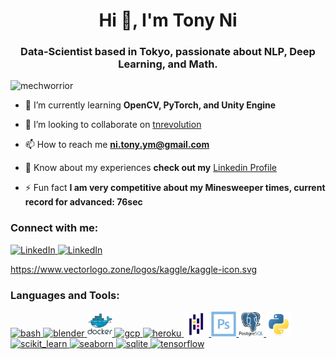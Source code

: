 <h1 align="center">Hi 👋, I'm Tony Ni</h1>
<h3 align="center">Data-Scientist based in Tokyo, passionate about NLP, Deep Learning, and Math.</h3>

<p align="left"> <img src="https://komarev.com/ghpvc/?username=mechworrior&label=Profile%20views&color=0e75b6&style=flat" alt="mechworrior" /> </p>

- 🌱 I’m currently learning **OpenCV, PyTorch, and Unity Engine**

- 👯 I’m looking to collaborate on [tnrevolution](https://github.com/mechworrior/tnrevolution)

- 📫 How to reach me **ni.tony.ym@gmail.com**

- 📄 Know about my experiences **check out my** [Linkedin Profile](https://www.linkedin.com/in/ni-tony-ym/)

- ⚡ Fun fact **I am very competitive about my Minesweeper times, current record for advanced: 76sec**

<h3 align="left">Connect with me:</h3>
<p align="left">
  <a href="https://www.linkedin.com/in/ni-tony-ym/" target="_blank" rel="noreferrer">
    <img src="https://www.vectorlogo.zone/logos/linkedin/linkedin-icon.svg" alt="LinkedIn" width="40" height="40"/> 
  </a> 
  <a href="https://www.linkedin.com/in/ni-tony-ym/" target="_blank" rel="noreferrer">
    <img src="https://www.vectorlogo.zone/logos/linkedin/linkedin-icon.svg" alt="LinkedIn" width="40" height="40"/> 
  </a> 
  
  https://www.vectorlogo.zone/logos/kaggle/kaggle-icon.svg
</p>

<h3 align="left">Languages and Tools:</h3>
<p align="left"> 
  <a href="https://www.gnu.org/software/bash/" target="_blank" rel="noreferrer">
    <img src="https://www.vectorlogo.zone/logos/gnu_bash/gnu_bash-icon.svg" alt="bash" width="40" height="40"/> 
  </a> 
  <a href="https://www.blender.org/" target="_blank" rel="noreferrer"> 
    <img src="https://download.blender.org/branding/community/blender_community_badge_white.svg" alt="blender" width="40" height="40"/>
  </a> 
  <a href="https://www.docker.com/" target="_blank" rel="noreferrer"> 
    <img src="https://raw.githubusercontent.com/devicons/devicon/master/icons/docker/docker-original-wordmark.svg" alt="docker" width="40" height="40"/> 
  </a> 
  <a href="https://cloud.google.com" target="_blank" rel="noreferrer"> 
    <img src="https://www.vectorlogo.zone/logos/google_cloud/google_cloud-icon.svg" alt="gcp" width="40" height="40"/>
  </a> 
  <a href="https://heroku.com" target="_blank" rel="noreferrer"> 
    <img src="https://www.vectorlogo.zone/logos/heroku/heroku-icon.svg" alt="heroku" width="40" height="40"/> 
  </a> 
  <a href="https://pandas.pydata.org/" target="_blank" rel="noreferrer"> 
    <img src="https://raw.githubusercontent.com/devicons/devicon/2ae2a900d2f041da66e950e4d48052658d850630/icons/pandas/pandas-original.svg" alt="pandas" width="40" height="40"/> 
  </a> 
  <a href="https://www.photoshop.com/en" target="_blank" rel="noreferrer"> 
    <img src="https://raw.githubusercontent.com/devicons/devicon/master/icons/photoshop/photoshop-line.svg" alt="photoshop" width="40" height="40"/> 
  </a> 
  <a href="https://www.postgresql.org" target="_blank" rel="noreferrer"> 
    <img src="https://raw.githubusercontent.com/devicons/devicon/master/icons/postgresql/postgresql-original-wordmark.svg" alt="postgresql" width="40" height="40"/> 
  </a> 
  <a href="https://www.python.org" target="_blank" rel="noreferrer"> 
    <img src="https://raw.githubusercontent.com/devicons/devicon/master/icons/python/python-original.svg" alt="python" width="40" height="40"/> 
  </a> 
  <a href="https://scikit-learn.org/" target="_blank" rel="noreferrer"> 
    <img src="https://upload.wikimedia.org/wikipedia/commons/0/05/Scikit_learn_logo_small.svg" alt="scikit_learn" width="40" height="40"/> 
  </a> 
  <a href="https://seaborn.pydata.org/" target="_blank" rel="noreferrer"> 
    <img src="https://seaborn.pydata.org/_images/logo-mark-lightbg.svg" alt="seaborn" width="40" height="40"/> 
  </a> 
  <a href="https://www.sqlite.org/" target="_blank" rel="noreferrer"> 
    <img src="https://www.vectorlogo.zone/logos/sqlite/sqlite-icon.svg" alt="sqlite" width="40" height="40"/> 
  </a> 
  <a href="https://www.tensorflow.org" target="_blank" rel="noreferrer"> 
    <img src="https://www.vectorlogo.zone/logos/tensorflow/tensorflow-icon.svg" alt="tensorflow" width="40" height="40"/> 
  </a> 
</p>

